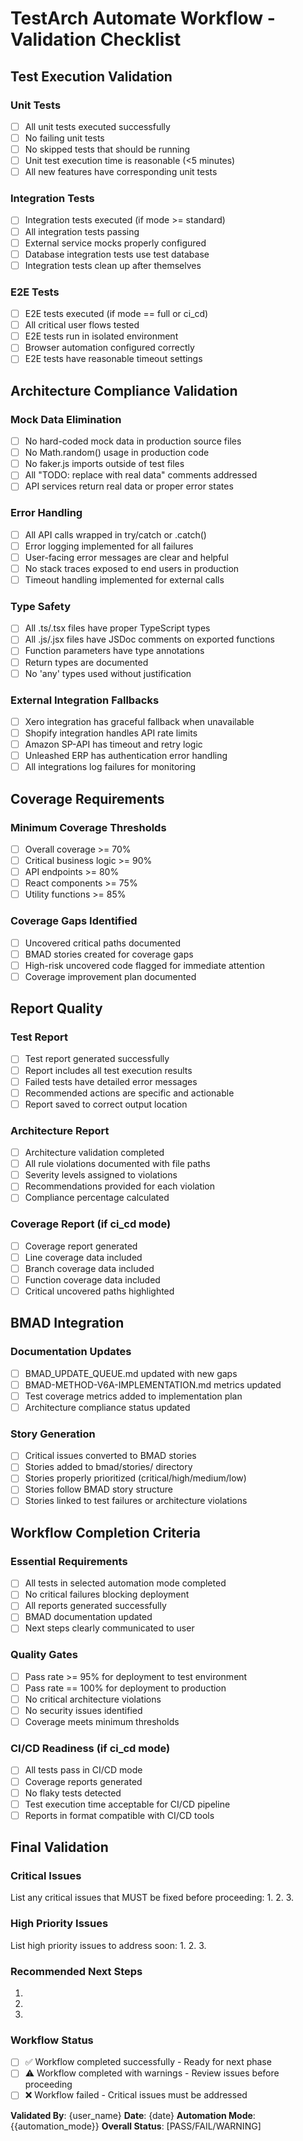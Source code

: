 # TestArch Automate Workflow - Validation Checklist

## Test Execution Validation

### Unit Tests
- [ ] All unit tests executed successfully
- [ ] No failing unit tests
- [ ] No skipped tests that should be running
- [ ] Unit test execution time is reasonable (<5 minutes)
- [ ] All new features have corresponding unit tests

### Integration Tests
- [ ] Integration tests executed (if mode >= standard)
- [ ] All integration tests passing
- [ ] External service mocks properly configured
- [ ] Database integration tests use test database
- [ ] Integration tests clean up after themselves

### E2E Tests
- [ ] E2E tests executed (if mode == full or ci_cd)
- [ ] All critical user flows tested
- [ ] E2E tests run in isolated environment
- [ ] Browser automation configured correctly
- [ ] E2E tests have reasonable timeout settings

## Architecture Compliance Validation

### Mock Data Elimination
- [ ] No hard-coded mock data in production source files
- [ ] No Math.random() usage in production code
- [ ] No faker.js imports outside of test files
- [ ] All "TODO: replace with real data" comments addressed
- [ ] API services return real data or proper error states

### Error Handling
- [ ] All API calls wrapped in try/catch or .catch()
- [ ] Error logging implemented for all failures
- [ ] User-facing error messages are clear and helpful
- [ ] No stack traces exposed to end users in production
- [ ] Timeout handling implemented for external calls

### Type Safety
- [ ] All .ts/.tsx files have proper TypeScript types
- [ ] All .js/.jsx files have JSDoc comments on exported functions
- [ ] Function parameters have type annotations
- [ ] Return types are documented
- [ ] No 'any' types used without justification

### External Integration Fallbacks
- [ ] Xero integration has graceful fallback when unavailable
- [ ] Shopify integration handles API rate limits
- [ ] Amazon SP-API has timeout and retry logic
- [ ] Unleashed ERP has authentication error handling
- [ ] All integrations log failures for monitoring

## Coverage Requirements

### Minimum Coverage Thresholds
- [ ] Overall coverage >= 70%
- [ ] Critical business logic >= 90%
- [ ] API endpoints >= 80%
- [ ] React components >= 75%
- [ ] Utility functions >= 85%

### Coverage Gaps Identified
- [ ] Uncovered critical paths documented
- [ ] BMAD stories created for coverage gaps
- [ ] High-risk uncovered code flagged for immediate attention
- [ ] Coverage improvement plan documented

## Report Quality

### Test Report
- [ ] Test report generated successfully
- [ ] Report includes all test execution results
- [ ] Failed tests have detailed error messages
- [ ] Recommended actions are specific and actionable
- [ ] Report saved to correct output location

### Architecture Report
- [ ] Architecture validation completed
- [ ] All rule violations documented with file paths
- [ ] Severity levels assigned to violations
- [ ] Recommendations provided for each violation
- [ ] Compliance percentage calculated

### Coverage Report (if ci_cd mode)
- [ ] Coverage report generated
- [ ] Line coverage data included
- [ ] Branch coverage data included
- [ ] Function coverage data included
- [ ] Critical uncovered paths highlighted

## BMAD Integration

### Documentation Updates
- [ ] BMAD_UPDATE_QUEUE.md updated with new gaps
- [ ] BMAD-METHOD-V6A-IMPLEMENTATION.md metrics updated
- [ ] Test coverage metrics added to implementation plan
- [ ] Architecture compliance status updated

### Story Generation
- [ ] Critical issues converted to BMAD stories
- [ ] Stories added to bmad/stories/ directory
- [ ] Stories properly prioritized (critical/high/medium/low)
- [ ] Stories follow BMAD story structure
- [ ] Stories linked to test failures or architecture violations

## Workflow Completion Criteria

### Essential Requirements
- [ ] All tests in selected automation mode completed
- [ ] No critical failures blocking deployment
- [ ] All reports generated successfully
- [ ] BMAD documentation updated
- [ ] Next steps clearly communicated to user

### Quality Gates
- [ ] Pass rate >= 95% for deployment to test environment
- [ ] Pass rate == 100% for deployment to production
- [ ] No critical architecture violations
- [ ] No security issues identified
- [ ] Coverage meets minimum thresholds

### CI/CD Readiness (if ci_cd mode)
- [ ] All tests pass in CI/CD mode
- [ ] Coverage reports generated
- [ ] No flaky tests detected
- [ ] Test execution time acceptable for CI/CD pipeline
- [ ] Reports in format compatible with CI/CD tools

## Final Validation

### Critical Issues
List any critical issues that MUST be fixed before proceeding:
1.
2.
3.

### High Priority Issues
List high priority issues to address soon:
1.
2.
3.

### Recommended Next Steps
1.
2.
3.

### Workflow Status
- [ ] ✅ Workflow completed successfully - Ready for next phase
- [ ] ⚠️ Workflow completed with warnings - Review issues before proceeding
- [ ] ❌ Workflow failed - Critical issues must be addressed

**Validated By**: {user_name}
**Date**: {date}
**Automation Mode**: {{automation_mode}}
**Overall Status**: [PASS/FAIL/WARNING]
